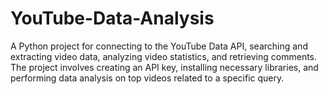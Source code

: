 # YouTube-Data-Analysis
A Python project for connecting to the YouTube Data API, searching and extracting video data, analyzing video statistics, and retrieving comments. The project involves creating an API key, installing necessary libraries, and performing data analysis on top videos related to a specific query.
